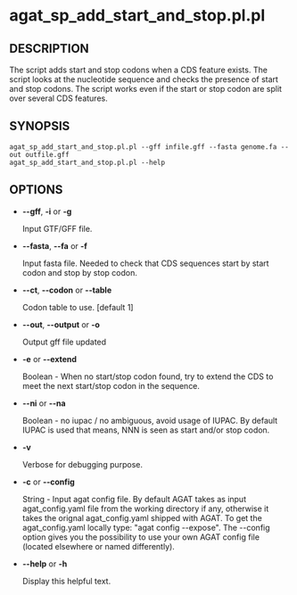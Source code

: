 # agat_sp_add_start_and_stop.pl.pl

## DESCRIPTION

The script adds start and stop codons when a CDS feature exists.
The script looks at the nucleotide sequence and checks the presence of start and stop codons.
The script works even if the start or stop codon are split over several CDS features.

## SYNOPSIS

```
agat_sp_add_start_and_stop.pl.pl --gff infile.gff --fasta genome.fa --out outfile.gff
agat_sp_add_start_and_stop.pl.pl --help
```

## OPTIONS

- **--gff**, **-i** or **-g**

    Input GTF/GFF file.

- **--fasta**, **--fa** or **-f**

    Input fasta file. Needed to check that CDS sequences start by start codon and stop by stop codon.

- **--ct**, **--codon** or **--table**

    Codon table to use. [default 1]

- **--out**, **--output** or **-o**

    Output gff file updated

- **-e** or **--extend**

    Boolean - When no start/stop codon found, try to extend the CDS to meet the next start/stop codon in the sequence. 

- **--ni** or **--na**

    Boolean - no iupac / no ambiguous, avoid usage of IUPAC. By default IUPAC is used that means, NNN is seen as start and/or stop codon.

- **-v**

    Verbose for debugging purpose.

- **-c** or **--config**

    String - Input agat config file. By default AGAT takes as input agat_config.yaml file from the working directory if any,
    otherwise it takes the orignal agat_config.yaml shipped with AGAT. To get the agat_config.yaml locally type: "agat config --expose".
    The --config option gives you the possibility to use your own AGAT config file (located elsewhere or named differently).

- **--help** or **-h**

    Display this helpful text.


